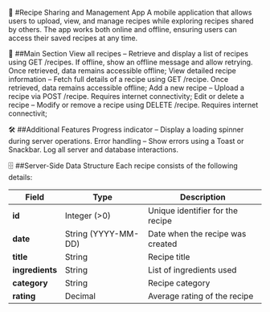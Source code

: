 📱 #Recipe Sharing and Management App
A mobile application that allows users to upload, view, and manage recipes while exploring recipes shared by others. The app works both online and offline, ensuring users can access their saved recipes at any time.

📌 ##Main Section
View all recipes – Retrieve and display a list of recipes using GET /recipes. If offline, show an offline message and allow retrying. Once retrieved, data remains accessible offline;
View detailed recipe information – Fetch full details of a recipe using GET /recipe. Once retrieved, data remains accessible offline;
Add a new recipe – Upload a recipe via POST /recipe. Requires internet connectivity; 
Edit or delete a recipe – Modify or remove a recipe using DELETE /recipe. Requires internet connectivit;

🛠️ ##Additional Features
Progress indicator – Display a loading spinner during server operations.
Error handling – Show errors using a Toast or Snackbar. Log all server and database interactions. 

🗄️ ##Server-Side Data Structure
Each recipe consists of the following details:

| Field           | Type                | Description                      |
|-----------------|---------------------|----------------------------------|
| **id**          | Integer (>0)        | Unique identifier for the recipe |
| **date**        | String (YYYY-MM-DD) | Date when the recipe was created |
| **title**       | String              | Recipe title                     |
| **ingredients** | String              | List of ingredients used         |
| **category**    | String              | Recipe category                  |
| **rating**      | Decimal             | Average rating of the recipe     |
